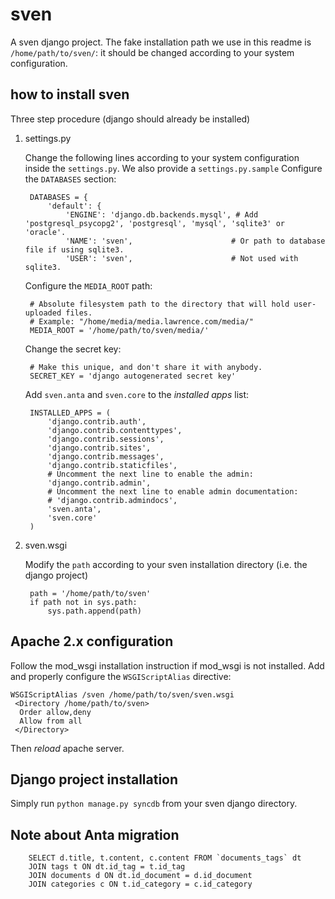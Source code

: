 sven
====

A sven django project. 
The fake installation path we use in this readme is `/home/path/to/sven/`: it should be changed according to your system configuration.



how to install sven
-------------------
Three step procedure (django should already be installed)

1. settings.py 

	Change the following lines according to your system configuration inside the `settings.py`. We also provide a `settings.py.sample` 
	Configure the `DATABASES` section:
	
		DATABASES = {
		    'default': {
		        'ENGINE': 'django.db.backends.mysql', # Add 'postgresql_psycopg2', 'postgresql', 'mysql', 'sqlite3' or 'oracle'.
		        'NAME': 'sven',                      # Or path to database file if using sqlite3.
		        'USER': 'sven',                      # Not used with sqlite3.
	
	Configure the `MEDIA_ROOT` path:
	
		# Absolute filesystem path to the directory that will hold user-uploaded files.
		# Example: "/home/media/media.lawrence.com/media/"
		MEDIA_ROOT = '/home/path/to/sven/media/'
	
	Change the secret key:
	
		# Make this unique, and don't share it with anybody.
		SECRET_KEY = 'django autogenerated secret key'
	    
	Add `sven.anta` and `sven.core` to the *installed apps* list:
	
		INSTALLED_APPS = (
		    'django.contrib.auth',
		    'django.contrib.contenttypes',
		    'django.contrib.sessions',
		    'django.contrib.sites',
		    'django.contrib.messages',
		    'django.contrib.staticfiles',
		    # Uncomment the next line to enable the admin:
		    'django.contrib.admin',
		    # Uncomment the next line to enable admin documentation:
		    # 'django.contrib.admindocs',
		    'sven.anta',
		    'sven.core'
		)
	    
2. sven.wsgi

	Modify the `path` according to your sven installation directory (i.e. the django project)
	
		path = '/home/path/to/sven'
		if path not in sys.path:
		    sys.path.append(path)

	    
Apache 2.x configuration
------------------------

Follow the mod_wsgi installation instruction if mod_wsgi is not installed. 
Add and properly configure the `WSGIScriptAlias` directive: 

	WSGIScriptAlias /sven /home/path/to/sven/sven.wsgi
	 <Directory /home/path/to/sven>
	  Order allow,deny
	  Allow from all
	 </Directory>
	 
Then *reload* apache server.
	 
Django project installation
---------------------------

Simply run `python manage.py syncdb` from your sven django directory.



Note about Anta migration
-------------------------

		SELECT d.title, t.content, c.content FROM `documents_tags` dt 
		JOIN tags t ON dt.id_tag = t.id_tag 
		JOIN documents d ON dt.id_document = d.id_document
		JOIN categories c ON t.id_category = c.id_category